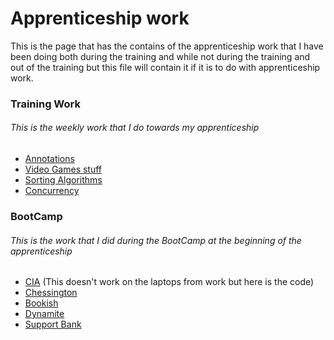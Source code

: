 # Apprenticeship work
This is the page that has the contains of the apprenticeship work that I have been doing both during the training and while not during the training and
out of the training but this file will contain it if it is to do with apprenticeship work.

### Training Work
###### This is the weekly work that I do towards my apprenticeship
- [Annotations](src/training/Annotations)
- [Video Games stuff](src/training/GameStuff/Main.java)
- [Sorting Algorithms](src/training/SortingAlgorithims/Run_Counting.java)
- [Concurrency](src/training/Concurrency/Concurrency.java)

### BootCamp
###### This is the work that I did during the BootCamp at the beginning of the apprenticeship
- [CIA]() (This doesn't work on the laptops from work but here is the code)
- [Chessington]()
- [Bookish]()
- [Dynamite]()
- [Support Bank]()